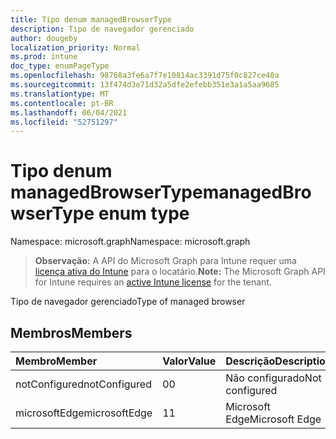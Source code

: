 ```yaml
---
title: Tipo denum managedBrowserType
description: Tipo de navegador gerenciado
author: dougeby
localization_priority: Normal
ms.prod: intune
doc_type: enumPageType
ms.openlocfilehash: 98768a3fe6a7f7e10814ac3391d75f0c827ce40a
ms.sourcegitcommit: 13f474d3e71d32a5dfe2efebb351e3a1a5aa9685
ms.translationtype: MT
ms.contentlocale: pt-BR
ms.lasthandoff: 06/04/2021
ms.locfileid: "52751297"
---
```

# <a name="managedbrowsertype-enum-type"></a><span data-ttu-id="8fd8b-103">Tipo denum managedBrowserType</span><span class="sxs-lookup"><span data-stu-id="8fd8b-103">managedBrowserType enum type</span></span>

<span data-ttu-id="8fd8b-104">Namespace: microsoft.graph</span><span class="sxs-lookup"><span data-stu-id="8fd8b-104">Namespace: microsoft.graph</span></span>

> <span data-ttu-id="8fd8b-105">**Observação:** A API do Microsoft Graph para Intune requer uma [licença ativa do Intune](https://go.microsoft.com/fwlink/?linkid=839381) para o locatário.</span><span class="sxs-lookup"><span data-stu-id="8fd8b-105">**Note:** The Microsoft Graph API for Intune requires an [active Intune license](https://go.microsoft.com/fwlink/?linkid=839381) for the tenant.</span></span>

<span data-ttu-id="8fd8b-106">Tipo de navegador gerenciado</span><span class="sxs-lookup"><span data-stu-id="8fd8b-106">Type of managed browser</span></span>

## <a name="members"></a><span data-ttu-id="8fd8b-107">Membros</span><span class="sxs-lookup"><span data-stu-id="8fd8b-107">Members</span></span>
|<span data-ttu-id="8fd8b-108">Membro</span><span class="sxs-lookup"><span data-stu-id="8fd8b-108">Member</span></span>|<span data-ttu-id="8fd8b-109">Valor</span><span class="sxs-lookup"><span data-stu-id="8fd8b-109">Value</span></span>|<span data-ttu-id="8fd8b-110">Descrição</span><span class="sxs-lookup"><span data-stu-id="8fd8b-110">Description</span></span>|
|:---|:---|:---|
|<span data-ttu-id="8fd8b-111">notConfigured</span><span class="sxs-lookup"><span data-stu-id="8fd8b-111">notConfigured</span></span>|<span data-ttu-id="8fd8b-112">0</span><span class="sxs-lookup"><span data-stu-id="8fd8b-112">0</span></span>|<span data-ttu-id="8fd8b-113">Não configurado</span><span class="sxs-lookup"><span data-stu-id="8fd8b-113">Not configured</span></span>|
|<span data-ttu-id="8fd8b-114">microsoftEdge</span><span class="sxs-lookup"><span data-stu-id="8fd8b-114">microsoftEdge</span></span>|<span data-ttu-id="8fd8b-115">1</span><span class="sxs-lookup"><span data-stu-id="8fd8b-115">1</span></span>|<span data-ttu-id="8fd8b-116">Microsoft Edge</span><span class="sxs-lookup"><span data-stu-id="8fd8b-116">Microsoft Edge</span></span>|




